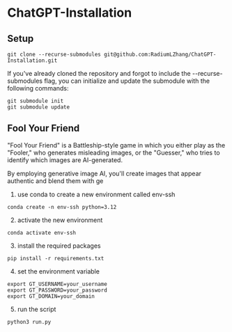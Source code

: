 # ChatGPT-Installation

## Setup
```
git clone --recurse-submodules git@github.com:RadiumLZhang/ChatGPT-Installation.git
```

If you've already cloned the repository and forgot to include the --recurse-submodules flag, you can initialize and update the submodule with the following commands:
```
git submodule init
git submodule update
```

## Fool Your Friend
"Fool Your Friend" is a Battleship-style game in which you either play as the "Fooler," who generates misleading images, or the "Guesser," who tries to identify which images are AI-generated. 

By employing generative image AI, you'll create images that appear authentic and blend them with ge

1. use conda to create a new environment called env-ssh
```
conda create -n env-ssh python=3.12
```
2. activate the new environment
```
conda activate env-ssh
```
3. install the required packages
```
pip install -r requirements.txt
```
4. set the environment variable
```
export GT_USERNAME=your_username
export GT_PASSWORD=your_password
export GT_DOMAIN=your_domain
```
5. run the script
```
python3 run.py
```

